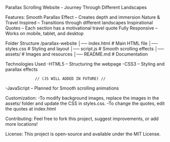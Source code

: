 Parallax Scrolling Website - Journey Through Different Landscapes

Features:
Smooth Parallax Effect – Creates depth and immersion
Nature & Travel Inspired – Transitions through different landscapes
Inspirational Quotes – Each section has a motivational travel quote
Fully Responsive – Works on mobile, tablet, and desktop

Folder Structure
/parallax-website
│── index.html        # Main HTML file
│── styles.css        # Styling and layout
│── script.js         # Smooth scrolling effects
│── assets/           # Images and resources
│── README.md         # Documentation

 Technologies Used
  -HTML5 – Structuring the webpage
  -CSS3 – Styling and parallax effects
  
                 // (JS WILL ADDED IN FUTURE) //
                 
  -JavaScript – Planned for Smooth scrolling animations  

Customization:
  -To modify background images, replace the images in the assets/ folder and update the CSS in styles.css.
  -To change the quotes, edit the quotes at index.html

Contributing:
Feel free to fork this project, suggest improvements, or add more locations!

License:
This project is open-source and available under the MIT License.
